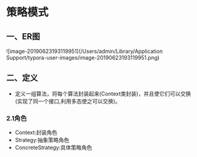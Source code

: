 # 策略模式

## 一、ER图

![image-20190623193119951](/Users/admin/Library/Application Support/typora-user-images/image-20190623193119951.png)

## 二、定义

- 定义一组算法，将每个算法封装起来(Context类封装)，并且使它们可以交换(实现了同一个接口,利用多态使之可以交换)。

### 2.1角色

- Context:封装角色
- Strategy:抽象策略角色
- ConcreteStrategy:具体策略角色

